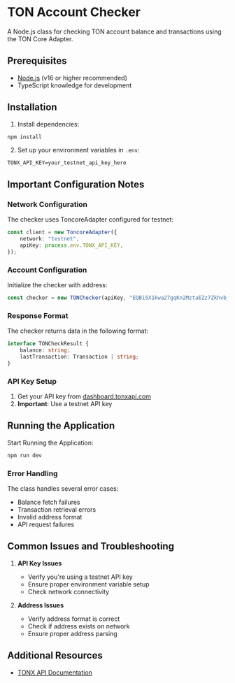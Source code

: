 # TON Account Checker

A Node.js class for checking TON account balance and transactions using the TON Core Adapter.

## Prerequisites

- [Node.js](https://nodejs.org/) (v16 or higher recommended)
- TypeScript knowledge for development

## Installation

1. Install dependencies:
```bash
npm install
```

2. Set up your environment variables in `.env`:
```env
TONX_API_KEY=your_testnet_api_key_here
```

## Important Configuration Notes

### Network Configuration

The checker uses ToncoreAdapter configured for testnet:
```typescript
const client = new ToncoreAdapter({
    network: "testnet",
    apiKey: process.env.TONX_API_KEY,
});
```

### Account Configuration

Initialize the checker with address:
```typescript
const checker = new TONChecker(apiKey, "EQBi5X1kwa27gqKn2MztaEZz7Zkhvb_WlSif-CnIiUjwuLEG");
```

### Response Format

The checker returns data in the following format:
```typescript
interface TONCheckResult {
    balance: string;
    lastTransaction: Transaction | string;
}
```

### API Key Setup

1. Get your API key from [dashboard.tonxapi.com](https://dashboard.tonxapi.com)
2. **Important**: Use a testnet API key

## Running the Application

Start Running the Application:
```bash
npm run dev
```

### Error Handling

The class handles several error cases:
- Balance fetch failures
- Transaction retrieval errors
- Invalid address format
- API request failures

## Common Issues and Troubleshooting

1. **API Key Issues**
   - Verify you're using a testnet API key
   - Ensure proper environment variable setup
   - Check network connectivity

2. **Address Issues**
   - Verify address format is correct
   - Check if address exists on network
   - Ensure proper address parsing

## Additional Resources

- [TONX API Documentation](https://docs.tonxapi.com)